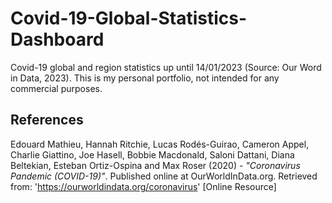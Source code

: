 # Covid-19-Global-Statistics-Dashboard
Covid-19 global and region statistics up until 14/01/2023 (Source: Our Word in Data, 2023).
This is my personal portfolio, not intended for any commercial purposes.

## References

Edouard Mathieu, Hannah Ritchie, Lucas Rodés-Guirao, Cameron Appel, Charlie Giattino, Joe Hasell, Bobbie Macdonald, Saloni Dattani, Diana Beltekian, Esteban Ortiz-Ospina and Max Roser (2020) - *"Coronavirus Pandemic (COVID-19)"*. Published online at OurWorldInData.org. Retrieved from: 'https://ourworldindata.org/coronavirus' [Online Resource]
